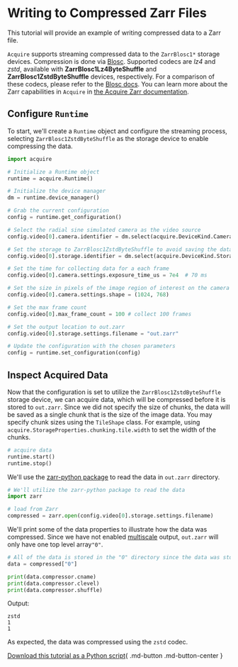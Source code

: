# Writing to Compressed Zarr Files

This tutorial will provide an example of writing compressed data to a Zarr file.

`Acquire` supports streaming compressed data to the `ZarrBlosc1*` storage devices. Compression is done via [Blosc](https://www.blosc.org/pages/blosc-in-depth/).
Supported codecs are _lz4_ and _zstd_, available with **ZarrBlosc1Lz4ByteShuffle** and **ZarrBlosc1ZstdByteShuffle** devices, respectively. For a comparison of these codecs, please refer to the [Blosc docs](https://www.blosc.org/). You can learn more about the Zarr capabilities in `Acquire` in [the Acquire Zarr documentation](https://github.com/acquire-project/acquire-driver-zarr/blob/main/README.md).

## Configure `Runtime`

To start, we'll create a `Runtime` object and configure the streaming process, selecting `ZarrBlosc1ZstdByteShuffle` as the storage device to enable compressing the data.

```python
import acquire

# Initialize a Runtime object
runtime = acquire.Runtime()

# Initialize the device manager
dm = runtime.device_manager()

# Grab the current configuration
config = runtime.get_configuration()

# Select the radial sine simulated camera as the video source
config.video[0].camera.identifier = dm.select(acquire.DeviceKind.Camera, "simulated: radial sin")

# Set the storage to ZarrBlosc1ZstdByteShuffle to avoid saving the data
config.video[0].storage.identifier = dm.select(acquire.DeviceKind.Storage, "ZarrBlosc1ZstdByteShuffle")

# Set the time for collecting data for a each frame
config.video[0].camera.settings.exposure_time_us = 7e4  # 70 ms

# Set the size in pixels of the image region of interest on the camera
config.video[0].camera.settings.shape = (1024, 768)

# Set the max frame count
config.video[0].max_frame_count = 100 # collect 100 frames

# Set the output location to out.zarr
config.video[0].storage.settings.filename = "out.zarr"

# Update the configuration with the chosen parameters
config = runtime.set_configuration(config)
```

## Inspect Acquired Data

Now that the configuration is set to utilize the `ZarrBlosc1ZstdByteShuffle` storage device, we can acquire data, which will be compressed before it is stored to `out.zarr`. Since we did not specify the size of chunks, the data will be saved as a single chunk that is the size of the image data. You may specify chunk sizes using the `TileShape` class. For example, using `acquire.StorageProperties.chunking.tile.width` to set the width of the chunks.

```python
# acquire data
runtime.start()
runtime.stop()
```

We'll use the [zarr-python package](https://zarr.readthedocs.io/en/stable/) to read the data in `out.zarr` directory.

```python
# We'll utilize the zarr-python package to read the data
import zarr

# load from Zarr
compressed = zarr.open(config.video[0].storage.settings.filename)
```

We'll print some of the data properties to illustrate how the data was compressed. Since we have not enabled [multiscale](multiscale.md) output, `out.zarr` will only have one top level array`"0"`.


```python
# All of the data is stored in the "0" directory since the data was stored as a single chunk.
data = compressed["0"]

print(data.compressor.cname)
print(data.compressor.clevel)
print(data.compressor.shuffle)
```

Output:

```
zstd
1
1
```

As expected, the data was compressed using the `zstd` codec.

[Download this tutorial as a Python script](compressed.py){ .md-button .md-button-center }
